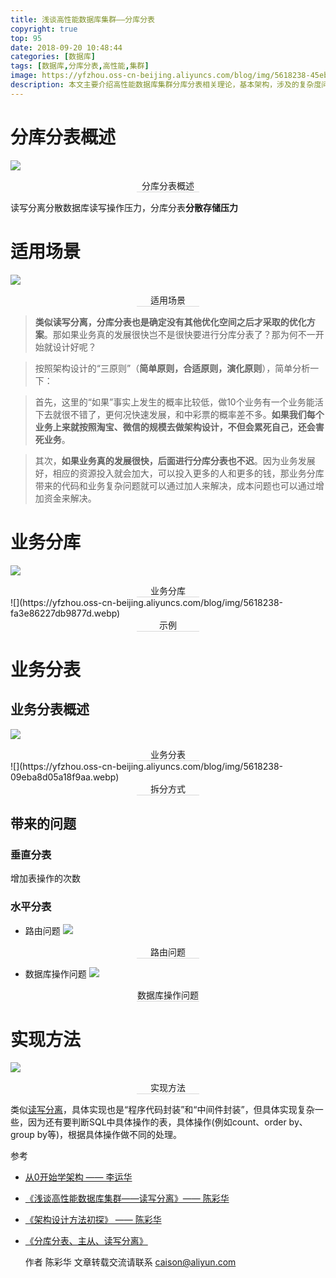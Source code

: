 ```yaml
---
title: 浅谈高性能数据库集群——分库分表
copyright: true
top: 95
date: 2018-09-20 10:48:44
categories: [数据库]
tags: [数据库,分库分表,高性能,集群]
image: https://yfzhou.oss-cn-beijing.aliyuncs.com/blog/img/5618238-45eb7e199b4e2208.webp
description: 本文主要介绍高性能数据库集群分库分表相关理论，基本架构，涉及的复杂度问题以及常见解决方案。
---
```

<span></span>

<!--more-->

分库分表概述
======

![](https://yfzhou.oss-cn-beijing.aliyuncs.com/blog/img/5618238-3255d9e9ddc2ec2b.webp)

<center style='border-bottom: 1px solid #d9d9d9;min-width: 20%;max-width: 80%;margin: 0 auto;width:20%'>分库分表概述</center>

读写分离分散数据库读写操作压力，分库分表**分散存储压力**

适用场景
====

![](https://yfzhou.oss-cn-beijing.aliyuncs.com/blog/img/5618238-4f3534f5bd04994c.webp)

<center style='border-bottom: 1px solid #d9d9d9;min-width: 20%;max-width: 80%;margin: 0 auto;width:20%'>适用场景</center>

> **类似读写分离，分库分表也是确定没有其他优化空间之后才采取的优化方案**。那如果业务真的发展很快岂不是很快要进行分库分表了？那为何不一开始就设计好呢？

> 按照架构设计的“三原则”（**简单原则，合适原则，演化原则**），简单分析一下：

> 首先，这里的“如果”事实上发生的概率比较低，做10个业务有一个业务能活下去就很不错了，更何况快速发展，和中彩票的概率差不多。**如果我们每个业务上来就按照淘宝、微信的规模去做架构设计，不但会累死自己，还会害死业务**。

> 其次，**如果业务真的发展很快，后面进行分库分表也不迟**。因为业务发展好，相应的资源投入就会加大，可以投入更多的人和更多的钱，那业务分库带来的代码和业务复杂问题就可以通过加人来解决，成本问题也可以通过增加资金来解决。

业务分库
====
![](https://yfzhou.oss-cn-beijing.aliyuncs.com/blog/img/5618238-02241d45a2ffbb04.webp)
<center style='border-bottom: 1px solid #d9d9d9;min-width: 20%;max-width: 80%;margin: 0 auto;width:20%'>业务分库</center>
![](https://yfzhou.oss-cn-beijing.aliyuncs.com/blog/img/5618238-fa3e86227db9877d.webp)
<center style='border-bottom: 1px solid #d9d9d9;min-width: 20%;max-width: 80%;margin: 0 auto;width:20%'>示例</center>

业务分表
====

业务分表概述
------
![](https://yfzhou.oss-cn-beijing.aliyuncs.com/blog/img/5618238-a120249dcd6a9343.webp)
<center style='border-bottom: 1px solid #d9d9d9;min-width: 20%;max-width: 80%;margin: 0 auto;width:20%'>业务分表</center>
![](https://yfzhou.oss-cn-beijing.aliyuncs.com/blog/img/5618238-09eba8d05a18f9aa.webp)
<center style='border-bottom: 1px solid #d9d9d9;min-width: 20%;max-width: 80%;margin: 0 auto;width:20%'>拆分方式</center>

带来的问题
-----

### 垂直分表

增加表操作的次数

### 水平分表

*   路由问题
![](https://yfzhou.oss-cn-beijing.aliyuncs.com/blog/img/5618238-ee84446b35676125.webp)
<center style='border-bottom: 1px solid #d9d9d9;min-width: 20%;max-width: 80%;margin: 0 auto;width:20%'>路由问题</center>

*   数据库操作问题
![](https://yfzhou.oss-cn-beijing.aliyuncs.com/blog/img/5618238-36a209c1dea789a7.webp)
<center style='border-bottom: 1px solid #d9d9d9;min-width: 20%;max-width: 80%;margin: 0 auto;width:20%'>数据库操作问题</center>

实现方法
====
![](/https://yfzhou.oss-cn-beijing.aliyuncs.com/blog/img/5618238-65d8b7e266b9d0dd.webp)
<center style='border-bottom: 1px solid #d9d9d9;min-width: 20%;max-width: 80%;margin: 0 auto;width:20%'>实现方法</center>

类似[读写分离](https://yfzhou.coding.me/2018/09/20/%E6%B5%85%E8%B0%88%E9%AB%98%E6%80%A7%E8%83%BD%E6%95%B0%E6%8D%AE%E5%BA%93%E9%9B%86%E7%BE%A4%E2%80%94%E2%80%94%E8%AF%BB%E5%86%99%E5%88%86%E7%A6%BB/)，具体实现也是“程序代码封装”和“中间件封装”，但具体实现复杂一些，因为还有要判断SQL中具体操作的表，具体操作(例如count、order by、group by等)，根据具体操作做不同的处理。

<div class="note success"><p>参考</p></div>

- [从0开始学架构 —— 李运华](https://time.geekbang.org/column/intro/81?code=OK4eM0TBPTKGPRCzcZdzIeXjPACLfY3KCzATXOSWzXE%3D)
- [《浅谈高性能数据库集群——读写分离》—— 陈彩华](https://juejin.im/post/5b3753b66fb9a00e65267a55)
- [《架构设计方法初探》 —— 陈彩华](https://juejin.im/post/5b2c6669e51d4558c91ba776)
- [《分库分表、主从、读写分离》](http://kuaibao.qq.com/s/20180506G0J38H00?refer=spider)


    作者 陈彩华
    文章转载交流请联系 caison@aliyun.com
